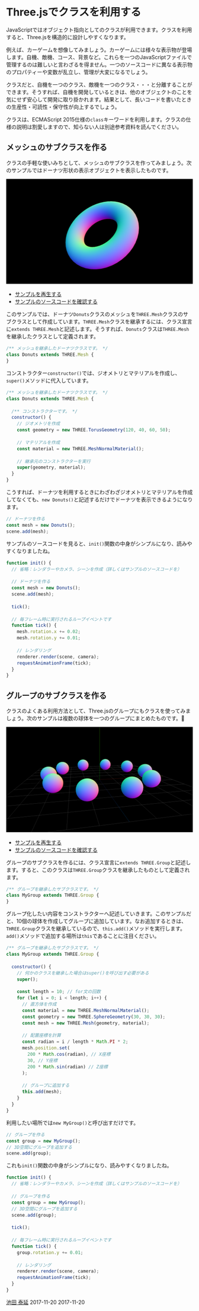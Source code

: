 # Three.jsでクラスを利用する

JavaScriptではオブジェクト指向としてのクラスが利用できます。クラスを利用すると、Three.jsを構造的に設計しやすくなります。

例えば、カーゲームを想像してみましょう。カーゲームには様々な表示物が登場します。自機、敵機、コース、背景など。これらを一つのJavaScriptファイルで管理するのは難しいと言わざるを得ません。一つのソースコードに異なる表示物のプロパティーや変数が乱立し、管理が大変になるでしょう。

クラスだと、自機を一つのクラス、敵機を一つのクラス・・・と分離することができます。そうすれば、自機を開発しているときは、他のオブジェクトのことを気にせず安心して開発に取り掛かれます。結果として、長いコードを書いたときの生産性・可読性・保守性が向上するでしょう。

クラスは、ECMAScript 2015仕様の`class`キーワードを利用します。クラスの仕様の説明は割愛しますので、知らない人は別途参考資料を読んでください。


## メッシュのサブクラスを作る

クラスの手軽な使いみちとして、メッシュのサブクラスを作ってみましょう。次のサンプルではドーナツ形状の表示オブジェクトを表示したものです。

![](../imgs/class_mesh.png)

- [サンプルを再生する](https://ics-creative.github.io/tutorial-three/samples/class_mesh.html)
- [サンプルのソースコードを確認する](../samples/class_mesh.html)


このサンプルでは、ドーナツ`Donuts`クラスのメッシュを`THREE.Mesh`クラスのサブクラスとして作成しています。`THREE.Mesh`クラスを継承するには、クラス宣言に`extends THREE.Mesh`と記述します。そうすれば、`Donuts`クラスは`THREE.Mesh`を継承したクラスとして定義されます。

```js
/** メッシュを継承したドーナツクラスです。 */
class Donuts extends THREE.Mesh {
}
```

コンストラクター`constructor()`では、ジオメトリとマテリアルを作成し、`super()`メソッドに代入しています。


```js
/** メッシュを継承したドーナツクラスです。 */
class Donuts extends THREE.Mesh {

  /** コンストラクターです。 */
  constructor() {
    // ジオメトリを作成
    const geometry = new THREE.TorusGeometry(120, 40, 60, 50);

    // マテリアルを作成
    const material = new THREE.MeshNormalMaterial();

    // 継承元のコンストラクターを実行
    super(geometry, material);
  }
}
```

こうすれば、ドーナツを利用するときにわざわざジオメトリとマテリアルを作成してなくても、`new Donuts()`と記述するだけでドーナツを表示できるようになります。



```js
// ドーナツを作る
const mesh = new Donuts();
scene.add(mesh);
```

サンプルのソースコードを見ると、`init()`関数の中身がシンプルになり、読みやすくなりましたね。

```js
function init() {
  // 省略：レンダラーやカメラ、シーンを作成（詳しくはサンプルのソースコードを）

  // ドーナツを作る
  const mesh = new Donuts();
  scene.add(mesh);

  tick();

  // 毎フレーム時に実行されるループイベントです
  function tick() {
    mesh.rotation.x += 0.02;
    mesh.rotation.y += 0.01;

    // レンダリング
    renderer.render(scene, camera);
    requestAnimationFrame(tick);
  }
}
```

## グループのサブクラスを作る

クラスのよくある利用方法として、Three.jsのグループにもクラスを使ってみましょう。次のサンプルは複数の球体を一つのグループにまとめたものです。

![](../imgs/class_group.png)

- [サンプルを再生する](https://ics-creative.github.io/tutorial-three/samples/class_group.html)
- [サンプルのソースコードを確認する](../samples/class_group.html)


グループのサブクラスを作るには、クラス宣言に`extends THREE.Group`と記述します。すると、このクラスは`THREE.Group`クラスを継承したものとして定義されます。

```js
/** グループを継承したサブクラスです。 */
class MyGroup extends THREE.Group {
}
```

グループ化したい内容をコンストラクターへ記述していきます。このサンプルだと、10個の球体を作成してグループに追加しています。なお追加するときは、`THREE.Group`クラスを継承しているので、`this.add()`メソッドを実行します。`add()`メソッドで追加する場所は`this`であることに注目ください。

```js
/** グループを継承したサブクラスです。 */
class MyGroup extends THREE.Group {

  constructor() {
    // 何かのクラスを継承した場合はsuper()を呼び出す必要がある
    super();

    const length = 10; // for文の回数
    for (let i = 0; i < length; i++) {
      // 直方体を作成
      const material = new THREE.MeshNormalMaterial();
      const geometry = new THREE.SphereGeometry(30, 30, 30);
      const mesh = new THREE.Mesh(geometry, material);

      // 配置座標を計算
      const radian = i / length * Math.PI * 2;
      mesh.position.set(
        200 * Math.cos(radian), // X座標
        30, // Y座標
        200 * Math.sin(radian) // Z座標
      );

      // グループに追加する
      this.add(mesh);
    }
  }
}
```

利用したい場所では`new MyGroup()`と呼び出すだけです。

```js
// グループを作る
const group = new MyGroup();
// 3D空間にグループを追加する
scene.add(group);
```

これも`init()`関数の中身がシンプルになり、読みやすくなりましたね。

```js
function init() {
  // 省略：レンダラーやカメラ、シーンを作成（詳しくはサンプルのソースコードを）

  // グループを作る
  const group = new MyGroup();
  // 3D空間にグループを追加する
  scene.add(group);

  tick();

  // 毎フレーム時に実行されるループイベントです
  function tick() {
    group.rotation.y += 0.01;

    // レンダリング
    renderer.render(scene, camera);
    requestAnimationFrame(tick);
  }
}
```


<article-author>[池田 泰延](https://twitter.com/clockmaker)</article-author>
<article-date-published>2017-11-20</article-date-published>
<article-date-modified>2017-11-20</article-date-modified>

